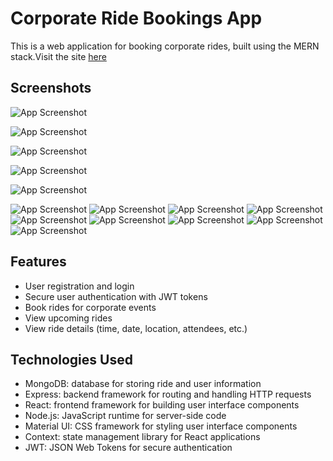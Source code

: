 
# Corporate Ride Bookings App

This is a web application for booking corporate rides, built using the MERN stack.Visit the site [here](https://delightful-cat-4db293.netlify.app/)


## Screenshots

![App Screenshot](https://github.com/ayushmanbajpayee/CabBooking_For_Corporate/blob/main/Screenshots/Screenshot%202023-04-25%20180653.png)

![App Screenshot](https://github.com/ayushmanbajpayee/CabBooking_For_Corporate/blob/main/Screenshots/Screenshot%202023-04-25%20180729.png)

![App Screenshot](https://github.com/ayushmanbajpayee/CabBooking_For_Corporate/blob/main/Screenshots/Screenshot%202023-04-25%20180800.png)

![App Screenshot](https://github.com/ayushmanbajpayee/CabBooking_For_Corporate/blob/main/Screenshots/Screenshot%202023-04-25%20180827.png)

![App Screenshot](https://github.com/ayushmanbajpayee/CabBooking_For_Corporate/blob/main/Screenshots/Screenshot%202023-04-25%20180851.png)

![App Screenshot](https://github.com/ayushmanbajpayee/CabBooking_For_Corporate/blob/main/Screenshots/Screenshot%202023-04-25%20180916.png)
![App Screenshot](https://github.com/ayushmanbajpayee/CabBooking_For_Corporate/blob/main/Screenshots/Screenshot%202023-04-25%20181233.png)
![App Screenshot](https://github.com/ayushmanbajpayee/CabBooking_For_Corporate/blob/main/Screenshots/Screenshot%202023-04-25%20181309.png)
![App Screenshot](https://github.com/ayushmanbajpayee/CabBooking_For_Corporate/blob/main/Screenshots/Screenshot%202023-04-25%20181938.png)
![App Screenshot](https://github.com/ayushmanbajpayee/CabBooking_For_Corporate/blob/main/Screenshots/Screenshot%202023-04-25%20181957.png)
![App Screenshot](https://github.com/ayushmanbajpayee/CabBooking_For_Corporate/blob/main/Screenshots/Screenshot%202023-04-25%20182358.png)
![App Screenshot](https://github.com/ayushmanbajpayee/CabBooking_For_Corporate/blob/main/Screenshots/Screenshot%202023-04-25%20182715.png)
![App Screenshot](https://github.com/ayushmanbajpayee/CabBooking_For_Corporate/blob/main/Screenshots/Screenshot%202023-04-25%20182738.png)
![App Screenshot](https://github.com/ayushmanbajpayee/CabBooking_For_Corporate/blob/main/Screenshots/Screenshot%202023-04-25%20182920.png)
## Features
- User registration and login
- Secure user authentication with JWT tokens
- Book rides for corporate events
- View upcoming rides
- View ride details (time, date, location, attendees, etc.)
## Technologies Used
- MongoDB: database for storing ride and user information
- Express: backend framework for routing and handling HTTP requests
- React: frontend framework for building user interface components
- Node.js: JavaScript runtime for server-side code
- Material UI: CSS framework for styling user interface components
- Context: state management library for React applications
- JWT: JSON Web Tokens for secure authentication
